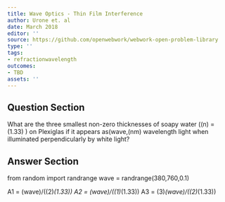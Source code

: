 ```yaml
---
title: Wave Optics - Thin Film Interference
author: Urone et. al
date: March 2018
editor: ''
source: https://github.com/openwebwork/webwork-open-problem-library
type: ''
tags:
- refractionwavelength
outcomes:
- TBD
assets: ''
---
```


## Question Section 

What are the three smallest non-zero thicknesses of soapy water ((n) =(1.33) ) on Plexiglas if it appears as(wave,(nm) wavelength light when illuminated perpendicularly by white light?



## Answer Section

from random import randrange
wave = randrange(380,760,0.1)

A1 = (wave)/((2)*(1.33))
A2 = (wave)/((1)*(1.33))
A3 = (3)*(wave)/((2)*(1.33))